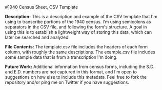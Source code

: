 #1940 Census Sheet, CSV Template

**Description:**
This is a description and example of the CSV template that I'm using to transcribe portions of the 1940 census. I'm using semicolons as separators in the CSV file, and following the form's structure. A goal in using this is to establish a lightweight way of storing this data, which can later be searched and analyzed.

**File Contents:**
The template.csv file includes the headers of each form column, with roughly the same descriptions. The example.csv file includes some sample data that is from a transcription I'm doing.

**Future Work:**
Additional information from census forms, including the S.D. and E.D. numbers are not captured in this format, and I'm open to suggestions on how else to include this metadata. Feel free to fork the repository and/or ping me on Twitter if you have suggestions.